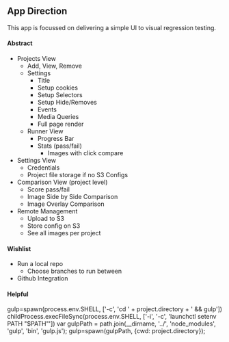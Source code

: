 ## App Direction

This app is focussed on delivering a simple UI to visual regression testing.

#### Abstract

  * Projects View
    * Add, View, Remove
    * Settings
      * Title
      * Setup cookies
      * Setup Selectors
      * Setup Hide/Removes
      * Events
      * Media Queries
      * Full page render
    * Runner View
      * Progress Bar
      * Stats (pass/fail)
        * Images with click compare
  * Settings View
    * Credentials
    * Project file storage if no S3 Configs
  * Comparison View (project level)
    * Score pass/fail
    * Image Side by Side Comparison
    * Image Overlay Comparison
  * Remote Management
    * Upload to S3
    * Store config on S3
    * See all images per project


#### Wishlist

  * Run a local repo
    * Choose branches to run between
  * Github Integration



#### Helpful

gulp=spawn(process.env.SHELL, ['-c', 'cd ' + project.directory + ' && gulp'])
childProcess.execFileSync(process.env.SHELL, ['-i', '-c', 'launchctl setenv PATH "$PATH"'])
var gulpPath = path.join(__dirname, '../', 'node_modules', 'gulp', 'bin', 'gulp.js');
gulp=spawn(gulpPath, {cwd: project.directory});
